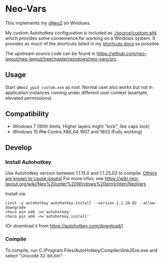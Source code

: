 # Neo-Vars

This implements my [qNeo2](/qNeo2/) on Windows.

My custom Autohotkey configuration is included as [./source/custom.ahk](/windows/neo-vars/source/custom.ahk) which
provides some convenience for working on a Windows system. It provides as much
of the shortcuts listed in my [shortcuts docs](/docs/shortcuts.md) as possible.

The upstream source code can be found in https://github.com/neo-layout/neo-layout/tree/master/windows/neo-vars/src.

## Usage

Start `qNeo2_ypid_custom.exe` as root. Normal user also works but not in application instances running under different user context (example, elevated permissions).

## Compatibility

* Windows 7 (With limits, Higher layers might "lock", like caps lock)
* Windows 10 ~~Pro~~ Contra X86_64 1607 and 1803 (Fully working)

## Develop

### Install Autohotkey

Use Autohotkey version between 1.1.15.0 and 1.1.25.02 to compile. [Others are known to cause issues!](https://wiki.neo-layout.org/ticket/504) For more infos, see https://wiki.neo-layout.org/wiki/Neo%20unter%20Windows%20einrichten/NeoVars

Install via:

```dosbatch
cinst -y autohotkey autohotkey.install --version 1.1.24.02 --allow-downgrade
choco pin add -n='autohotkey'
choco pin add -n='autohotkey.install'
```

(Or download it from https://autohotkey.com/download/)

### Compile

To compile, run C:/Program Files/AutoHotkey/Compiler/Ahk2Exe.exe
and select "Unicode 32-bit.bin".

